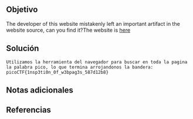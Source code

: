 ## Objetivo
The developer of this website mistakenly left an important artifact in the website source, can you find it?The website is [here](http://saturn.picoctf.net:65086/)
## Solución
```
Utilizamos la herramienta del navegador para buscar en toda la pagina la palabra pico, lo que termina arrojandonos la bandera:
picoCTF{1nsp3ti0n_0f_w3bpag3s_587d12b8}
```
## Notas adicionales
## Referencias